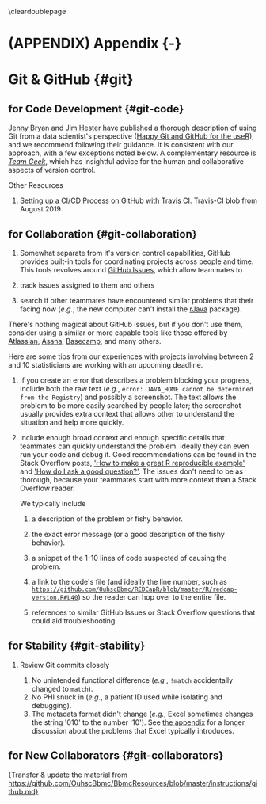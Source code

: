\cleardoublepage

(APPENDIX) Appendix {-}
====================================

Git & GitHub {#git}
====================================

for Code Development {#git-code}
------------------------------------

[Jenny Bryan](https://github.com/jennybc) and [Jim Hester](https://github.com/jimhester) have published a thorough description of using Git from a data scientist's perspective ([Happy Git and GitHub for the useR](https://happygitwithr.com/)), and we recommend following their guidance.  It is consistent with our approach, with a few exceptions noted below.  A complementary resource is *[Team Geek](https://smile.amazon.com/dp/1449302440)*, which has insightful advice for the human and collaborative aspects of version control.

Other Resources

1. [Setting up a CI/CD Process on GitHub with Travis CI](https://blog.travis-ci.com/2019-05-30-setting-up-a-ci-cd-process-on-github).  Travis-CI blob from August 2019.

for Collaboration {#git-collaboration}
------------------------------------

1. Somewhat separate from it's version control capabilities, GitHub provides built-in tools for coordinating projects across people and time.  This tools revolves around [GitHub Issues](https://guides.github.com/features/issues/), which allow teammates to

1. track issues assigned to them and others
1. search if other teammates have encountered similar problems that their facing now (*e.g.*, the new computer can't install the [rJava](https://CRAN.R-project.org/package=rJava) package).

There's nothing magical about GitHub issues, but if you don't use them, consider using a similar or more capable tools like those offered by [Atlassian](https://www.atlassian.com/), [Asana](https://asana.com/), [Basecamp](https://basecamp.com/), and many others.

Here are some tips from our experiences with projects involving between 2 and 10 statisticians are working with an upcoming deadline.

1. If you create an error that describes a problem blocking your progress, include both the raw text (*e.g.*, `error: JAVA_HOME cannot be determined from the Registry`) and possibly a screenshot.  The text allows the problem to be more easily searched by people later; the screenshot usually provides extra context that allows other to understand the situation and help more quickly.

1. Include enough broad context and enough specific details that teammates can quickly understand the problem.  Ideally they can even run your code and debug it.  Good recommendations can be found in the Stack Overflow posts, ['How to make a great R reproducible example'](https://stackoverflow.com/questions/5963269/how-to-make-a-great-r-reproducible-example?rq=1) and ['How do I ask a good question?'](https://stackoverflow.com/help/how-to-ask).  The issues don't need to be as thorough, because your teammates start with more context than a Stack Overflow reader.

    We typically include

    1. a description of the problem or fishy behavior.

    1. the exact error message (or a good description of the fishy behavior).

    1. a snippet of the 1-10 lines of code suspected of causing the problem.

    1. a link to the code's file (and ideally the line number, such as [`https://github.com/OuhscBbmc/REDCapR/blob/master/R/redcap-version.R#L40`](https://github.com/OuhscBbmc/REDCapR/blob/master/R/redcap-version.R#L40)) so the reader can hop over to the entire file.

    1. references to similar GitHub Issues or Stack Overflow questions that could aid troubleshooting.

<!-- Consider including good examples, like https://github.com/OuhscBbmc/miechv-3/issues/2073.  Probably shorten some for clarity. -->

for Stability {#git-stability}
------------------------------------

1. Review Git commits closely

    1. No unintended functional difference (*e.g.*, `!match` accidentally changed to `match`).
    1. No PHI snuck in (*e.g.*, a patient ID used while isolating and debugging).
    1. The metadata format didn't change (*e.g.*, Excel sometimes changes the string '010' to the number '10').  See [the appendix](#snippets-correspondence-excel) for a longer discussion about the problems that Excel typically introduces.

for New Collaborators {#git-collaborators}
------------------------------------

{Transfer & update the material from https://github.com/OuhscBbmc/BbmcResources/blob/master/instructions/github.md}
